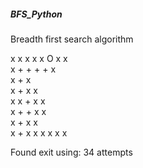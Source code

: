 ##### BFS_Python

Breadth first search algorithm

x x x x x O x x<br> 
x   + + + +   x<br> 
x   +         x<br> 
x   + x       x<br> 
x x + x       x<br> 
x + + x       x<br> 
x +   x       x<br> 
x + x x x x x x<br> 

Found exit using: 34 attempts

